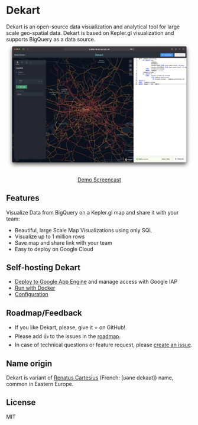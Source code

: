 # Dekart
Dekart is an open-source data visualization and analytical tool for large scale geo-spatial data. Dekart is based on Kepler.gl visualization and supports BigQuery as a data source.
<a href="https://dekart.xyz/docs/about/screencast/"><img src="./docs/files/screen.png"></a>
<p align="center"><a href="https://dekart.xyz/docs/about/screencast/">Demo Screencast</a></p>

## Features

Visualize Data from BigQuery on a Kepler.gl map and share it with your team:

* Beautiful, large Scale Map Visualizations using only SQL
* Visualize up to 1 million rows
* Save map and share link with your team
* Easy to deploy on Google Cloud

## Self-hosting Dekart

* [Deploy to Google App Engine](./install/app-engine) and manage access with Google IAP
* [Run with Docker](https://dekart.xyz/docs/self-hosting/docker/)
* [Configuration](https://dekart.xyz/docs/configuration/environment-variables/)


## Roadmap/Feedback

* If you like Dekart, please, give it ⭐️ on GitHub!
* Please add 👍 to the issues in the [roadmap](https://github.com/dekart-xyz/dekart/projects/1).
* In case of technical questions or feature request, please [create an issue](https://github.com/dekart-xyz/dekart/issues/new/choose).

## Name origin

Dekart is variant of [Renatus Cartesius](https://en.wikipedia.org/wiki/René_Descartes) (French: [ʁəne dekaʁt]) name, common in Eastern Europe.

## License

MIT
